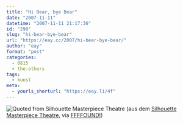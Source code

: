 ```yaml
---
title: "Hi Bear, bye Bear"
date: "2007-11-11"
datetime: "2007-11-11 21:17:36"
id: "290"
slug: "hi-bear-bye-bear"
url: "https://eay.cc/2007/hi-bear-bye-bear/"
author: "eay"
format: "post"
categories:
  - 0815
  - the-others
tags:
  - kunst
meta:
  - yourls_shorturl: "https://eay.li/4f"
---
```


![](/uploads/2007/hibye.jpg "Quoted from Silhouette Masterpiece Theatre") (aus dem [Silhouette Masterpiece Theatre](http://silhouettemasterpiecetheatre.com/), via [FFFFOUND!](http://ffffound.com/image/6abf625e4f3ed09e885777272035702122ffc5e8?c=153828))
